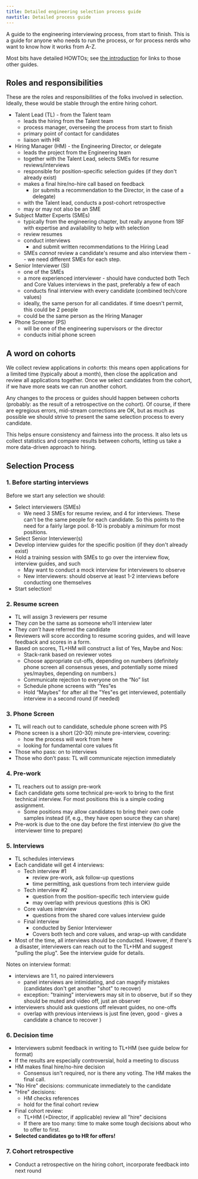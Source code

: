 ```yaml
---
title: Detailed engineering selection process guide
navtitle: Detailed process guide
---
```


A guide to the engineering interviewing process, from start to finish. This is a
guide for anyone who needs to run the process, or for process nerds who want to
know how it works from A-Z.

Most bits have detailed HOWTOs; see [the introduction](/) for links to those
other guides.

## Roles and responsibilities

These are the roles and responsibilities of the folks involved in selection.
Ideally, these would be stable through the entire hiring cohort.

- Talent Lead (TL) - from the Talent team
    - leads the hiring from the Talent team
    - process manager, overseeing the process from start to finish
    - primary point of contact for candidates
    - liaison with HR
- Hiring Manager (HM) - the Engineering Director, or delegate
    - leads the project from the Engineering team
    - together with the Talent Lead, selects SMEs for resume reviews/interviews
    - responsible for position-specific selection guides (if they don't already exist)
    - makes a final hire/no-hire call based on feedback
        - (or submits a recommendation to the Director, in the case of a delegate)
    - with the Talent lead, conducts a post-cohort retrospective
    - may or may not also be an SME
- Subject Matter Experts (SMEs)
    - typically from the engineering chapter, but really anyone from 18F with expertise and availability to help with selection
    - review resumes
    - conduct interviews
        - and submit written recommendations to the Hiring Lead
    - SMEs *cannot* review a candidate's resume and also interview them -- we need different SMEs for each step.
- Senior Interviewer (SI)
    - one of the SMEs
    - a more experienced interviewer - should have conducted both Tech and Core Values interviews in the past, preferably a few of each
    - conducts final interview with every candidate (combined tech/core values)
    - ideally, the same person for all candidates. if time doesn't permit, this could be 2 people
    - could be the same person as the Hiring Manager
- Phone Screener (PS)
    - will be one of the engineering supervisors or the director
    - conducts initial phone screen

## A word on cohorts

We collect review applications in *cohorts*: this means open applications for a limited time (typically about a month), then close the application and review all applications together. Once we select candidates from the cohort, if we have more seats we can run another cohort.

Any changes to the process or guides should happen between cohorts (probably: as the result of a retrospective on the cohort). Of course, if there are egregious errors, mid-stream corrections are OK, but as much as possible we should strive to present the same selection process to every candidate.

This helps ensure consistency and fairness into the process. It also lets us collect statistics and compare results between cohorts, letting us take a more data-driven approach to hiring.

## Selection Process

### 1. Before starting interviews

Before we start any selection we should:

- Select interviewers (SMEs)
    - We need 3 SMEs for resume review, and 4 for interviews. These can't be the same people for each candidate. So this points to the need for a fairly large pool. 8-10 is probably a *minimum* for most positions.
- Select Senior Interviewer(s)
- Develop interview guides for the specific position (if they don't already exist)
- Hold a training session with SMEs to go over the interview flow, interview guides, and such
    - May want to conduct a mock interview for interviewers to observe
    - New interviewers: should observe at least 1-2 interviews before conducting one themselves
- Start selection!

### 2. Resume screen

- TL will assign 3 reviewers  per resume
- They *can* be the same as someone who’ll interview later
- They *can’t* have referred the candidate
- Reviewers will score according to resume scoring guides, and will leave feedback and scores in a form.
- Based on scores, TL+HM will construct a list of Yes, Maybe and Nos:
    - Stack-rank based on reviewer votes
    - Choose appropriate cut-offs, depending on numbers (definitely phone screen all consensus yeses, and potentially some mixed yes/maybes, depending on numbers.)
    - Communicate rejection to everyone on the “No” list
    - Schedule phone screens with “Yes”es
    - Hold “Maybes” for after all the "Yes"es get interviewed, potentially interview in a second round (if needed)

### 3. Phone Screen

- TL will reach out to candidate, schedule phone screen with PS
- Phone screen is a short (20-30) minute pre-interview, covering:
    - how the process will work from here
    - looking for fundamental core values fit
- Those who pass: on to interviews
- Those who don’t pass: TL will communicate rejection immediately

### 4. Pre-work

- TL reachers out to assign pre-work
- Each candidate gets some technical pre-work to bring to the first technical interview. For most positions this is a simple coding assignment.
    - Some positions may allow candidates to bring their own code samples instead (if, e.g., they have open source they can share)
- Pre-work is due to the one day before the first interview (to give the interviewer time to prepare)

### 5. Interviews

- TL schedules interviews
- Each candidate will get 4 interviews:
    - Tech interview #1
        - review pre-work, ask follow-up questions
        - time permitting, ask questions from tech interview guide
    - Tech interview #2
        - question from the position-specific tech interview guide
        - may overlap with previous questions (this is OK)
    - Core values interview
        - questions from the shared core values interview guide
    - Final interview
        - conducted by Senior Interviewer
        - Covers both tech and core values, and wrap-up with candidate
- Most of the time, all interviews should be conducted. However, if there's a disaster, interviewers can reach out to the TL+HM and suggest "pulling the plug". See the interview guide for details.

Notes on interview format:

- interviews are 1:1, no paired interviewers
    - panel interviews are intimidating, and can magnify mistakes (candidates don't get another "shot" to recover)
    - exception: "training" interviewers may sit in to observe, but if so they should be muted and video off, just an observer
- interviewers should ask questions off relevant guides, no one-offs
    - overlap with previous interviews is just fine (even, good - gives a candidate a chance to recover )

### 6. Decision time

- Interviewers submit feedback in writing to TL+HM (see guide below for format)
- If the results are especially controversial, hold a meeting to discuss
- HM makes final hire/no-hire decision
    - Consensus isn't required, nor is there any voting. The HM makes the final call.
- "No Hire" decisions: communicate immediately to the candidate
- "Hire" decisions:
    - HM checks references
    - hold for the final cohort review
- Final cohort review:
    - TL+HM (+Director, if applicable) review all "hire" decisions
    - If there are too many: time to make some tough decisions about who to offer to first.
- **Selected candidates go to HR for offers!**

### 7. Cohort retrospective

- Conduct a retrospective on the hiring cohort, incorporate feedback into next round
